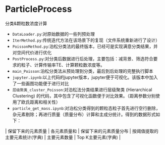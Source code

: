 # ParticleProcess
分类&颗粒数浓度计算
* `DataLoader.py`:对原始数据的一些列预处理
* `IterMethod.py`:传统迭代方法在该场景下的复现（文件系统重新进行了设计）
* `PoissonMethod.py`:泊松分类法的最终版本，已经可是实现满意分类结果，并对空间代价进行优化
* `PostProcess.py`:对分类后数据进行后处理，主要包括：减背景、筛选符合要求的粒子、计算传输率TE、计算颗粒数浓度等。
* `main_Poisson`:泊松分类法从预处理到分类，最后到后处理的完整执行脚本
* `jupyter.ipynb`:以上代码的jupyter版本，jupyter便于可视化。该版本中加入了一些画图功能便于进行对比
* `层级聚类_cluster_Poisson`:对泊松法分类结果进行层级聚类 (Hierarchical Clustering) 的代码，其中包含了可视化函数便于对比效果。（距离参数分别使用了欧氏距离和相关性）
* `particle_get_mass.ipynb`:对泊松分类得到的颗粒态粒子首先进行空行删除，杂元素剔除；再进行质量（质量分布）计算和主成分统计。得到的数据形式如下：

|  保留下来的元素质量   | 各元素质量和  | 保留下来的元素质量分布  | 按阈值提取的主要元素统计(字典) | 主要元素数量  | Top K主要元素(字典) |


